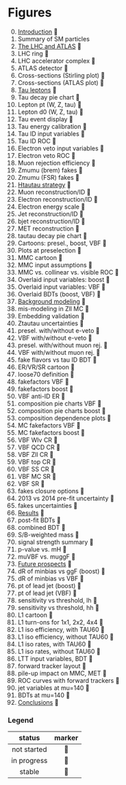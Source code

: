 # Figures

0. [Introduction](tex/introduction.tex) :small_red_triangle:
  0. Summary of SM particles            
0. [The LHC and ATLAS](tex/)            :small_blue_diamond:
  0. LHC ring                           :small_blue_diamond:
  0. LHC accelerator complex            :small_blue_diamond:
  0. ATLAS detector                     :small_blue_diamond:
  0. Cross-sections (Stirling plot)     :small_blue_diamond:
  0. Cross-sections (ATLAS plot)        :small_blue_diamond:
0. [Tau leptons](tex/)                  :small_red_triangle:
  0. Tau decay pie chart                :small_blue_diamond:
  0. Lepton pt (W, Z, tau)              :small_red_triangle:
  0. Lepton d0 (W, Z, tau)              :small_red_triangle:
  0. Tau event display                  :small_red_triangle:
  0. Tau energy calibration             :small_red_triangle:
  0. Tau ID input variables             :small_orange_diamond:
  0. Tau ID ROC                         :small_orange_diamond:
  0. Electron veto input variables      :small_orange_diamond:
  0. Electron veto ROC                  :small_orange_diamond:
  0. Muon rejection efficiency          :small_red_triangle:
  0. Zmumu (brem) fakes                 :small_blue_diamond:
  0. Zmumu (FSR) fakes                  :small_blue_diamond:
0. [Htautau strategy](tex/)             :small_red_triangle:
  0. Muon reconstruction/ID             :small_blue_diamond:
  0. Electron reconstruction/ID         :small_blue_diamond:
  0. Electron energy scale              :small_red_triangle:
  0. Jet reconstruction/ID              :small_red_triangle:
  0. bjet reconstruction/ID             :small_orange_diamond:
  0. MET reconstruction                 :small_blue_diamond:
  0. tautau decay pie chart             :small_blue_diamond:
  0. Cartoons: presel., boost, VBF      :small_blue_diamond:
  0. Plots at preselection              :small_blue_diamond:
  0. MMC cartoon                        :small_blue_diamond:
  0. MMC input assumptions              :small_blue_diamond:
  0. MMC vs. collinear vs. visible ROC  :small_blue_diamond:
  0. Overlaid input variables: boost    :small_blue_diamond:
  0. Overlaid input variables: VBF      :small_blue_diamond:
  0. Overlaid BDTs (boost, VBF)         :small_blue_diamond:
0. [Background modeling](tex/)          :small_red_triangle:
  0. mis-modeling in Zll MC             :small_blue_diamond:
  0. Embedding validation               :small_red_triangle:
  0. Ztautau uncertainties              :small_blue_diamond:
  0. presel. with/without e-veto        :small_red_triangle:
  0. VBF     with/without e-veto        :small_red_triangle:
  0. presel. with/without muon rej.     :small_red_triangle:
  0. VBF     with/without muon rej.     :small_red_triangle:
  0. fake flavors vs tau ID BDT         :small_red_triangle:
  0. ER/VR/SR cartoon                   :small_blue_diamond:
  0. loose70 definition                 :small_blue_diamond:
  0. fakefactors VBF                    :small_blue_diamond:
  0. fakefactors boost                  :small_blue_diamond:
  0. VBF anti-ID ER                     :small_blue_diamond:
  0. composition pie charts VBF         :small_blue_diamond:
  0. composition pie charts boost       :small_blue_diamond:
  0. composition dependence plots       :small_red_triangle:
  0. MC fakefactors VBF                 :small_red_triangle:
  0. MC fakefactors boost               :small_red_triangle:
  0. VBF Wlv CR                         :small_blue_diamond:
  0. VBF QCD CR                         :small_blue_diamond:
  0. VBF Zll CR                         :small_blue_diamond:
  0. VBF top CR                         :small_blue_diamond:
  0. VBF SS  CR                         :small_blue_diamond:
  0. VBF MC  SR                         :small_blue_diamond:
  0. VBF     SR                         :small_red_triangle:
  0. fakes closure options              :small_red_triangle:
  0. 2013 vs 2014 pre-fit uncertainty   :small_red_triangle:
  0. fakes uncertainties                :small_blue_diamond:
0. [Results](tex/)                      :small_blue_diamond:
  0. post-fit BDTs                      :small_blue_diamond:
  0. combined BDT                       :small_blue_diamond:
  0. S/B-weighted mass                  :small_blue_diamond:
  0. signal strength summary            :small_blue_diamond:
  0. p-value vs. mH                     :small_blue_diamond:
  0. muVBF vs. muggF                    :small_blue_diamond:
0. [Future prospects](tex/)             :small_red_triangle:
  0. dR of minbias vs ggF (boost)       :small_red_triangle:
  0. dR of minbias vs VBF               :small_red_triangle:
  0. pt of lead jet (boost)             :small_red_triangle:
  0. pt of lead jet (VBF)               :small_red_triangle:
  0. sensitivity vs threshold, lh       :small_red_triangle:
  0. sensitivity vs threshold, hh       :small_red_triangle:
  0. L1 cartoon                         :small_blue_diamond:
  0. L1 turn-ons for 1x1, 2x2, 4x4      :small_blue_diamond:
  0. L1 iso efficiency, with TAU60      :small_blue_diamond:
  0. L1 iso efficiency, without TAU60   :small_blue_diamond:
  0. L1 iso rates, with TAU60           :small_blue_diamond:
  0. L1 iso rates, without TAU60        :small_blue_diamond:
  0. LTT input variables, BDT           :small_blue_diamond:
  0. forward tracker layout             :small_blue_diamond:
  0. pile-up impact on MMC, MET         :small_blue_diamond:
  0. ROC curves with forward trackers   :small_blue_diamond:
  0. jet variables at mu=140            :small_blue_diamond:
  0. BDTs at mu=140                     :small_blue_diamond:
0. [Conclusions](tex/)                  :small_red_triangle:

### Legend

| status      | marker             |
|:-----------:|:------------------:|
| not started | :small_red_triangle:   |
| in progress | :small_orange_diamond: |
| stable      | :small_blue_diamond:   |

